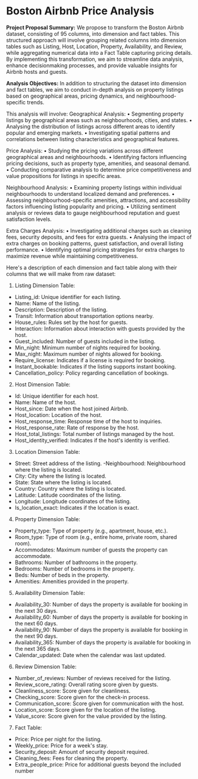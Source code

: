 # Boston Airbnb Price Analysis

**Project Proposal Summary:**
We propose to transform the Boston Airbnb dataset, consisting of 95 columns, into dimension and fact tables.
This structured approach will involve grouping related columns into dimension tables such as Listing, Host,
Location, Property, Availability, and Review, while aggregating numerical data into a Fact Table capturing
pricing details. By implementing this transformation, we aim to streamline data analysis, enhance decisionmaking processes, and provide valuable insights for Airbnb hosts and guests.

**Analysis Objectives:**
In addition to structuring the dataset into dimension and fact tables, we aim to conduct in-depth analysis on
property listings based on geographical areas, pricing dynamics, and neighbourhood-specific trends.

This analysis will involve:
Geographical Analysis:
• Segmenting property listings by geographical areas such as neighbourhoods, cities, and states.
• Analysing the distribution of listings across different areas to identify popular and emerging markets.
• Investigating spatial patterns and correlations between listing characteristics and geographical features.

Price Analysis:
• Studying the pricing variations across different geographical areas and neighbourhoods.
• Identifying factors influencing pricing decisions, such as property type, amenities, and seasonal
demand.
• Conducting comparative analysis to determine price competitiveness and value propositions for listings
in specific areas.

Neighbourhood Analysis:
• Examining property listings within individual neighbourhoods to understand localized demand and
preferences.
• Assessing neighbourhood-specific amenities, attractions, and accessibility factors influencing listing
popularity and pricing.
• Utilizing sentiment analysis or reviews data to gauge neighbourhood reputation and guest satisfaction
levels.

Extra Charges Analysis:
• Investigating additional charges such as cleaning fees, security deposits, and fees for extra guests.
• Analysing the impact of extra charges on booking patterns, guest satisfaction, and overall listing
performance.
• Identifying optimal pricing strategies for extra charges to maximize revenue while maintaining
competitiveness.

Here's a description of each dimension and fact table along with their columns that we will make from raw
dataset:
1. Listing Dimension Table:
 - Listing_id: Unique identifier for each listing.
 - Name: Name of the listing.
 - Description: Description of the listing.
 - Transit: Information about transportation options nearby.
 - House_rules: Rules set by the host for guests.
 - Interaction: Information about interaction with guests provided by the host.
 - Guest_included: Number of guests included in the listing.
 - Min_night: Minimum number of nights required for booking.
 - Max_night: Maximum number of nights allowed for booking.
 - Require_license: Indicates if a license is required for booking.
 - Instant_bookable: Indicates if the listing supports instant booking.
 - Cancellation_policy: Policy regarding cancellation of bookings.
   
2. Host Dimension Table:
 - Id: Unique identifier for each host.
 - Name: Name of the host.
 - Host_since: Date when the host joined Airbnb.
 - Host_location: Location of the host.
 - Host_response_time: Response time of the host to inquiries.
 - Host_response_rate: Rate of response by the host.
 - Host_total_listings: Total number of listings managed by the host.
 - Host_identity_verified: Indicates if the host's identity is verified.
   
3. Location Dimension Table:
 - Street: Street address of the listing.
 -Neighbourhood: Neighbourhood where the listing is located.
 - City: City where the listing is located.
 - State: State where the listing is located.
 - Country: Country where the listing is located.
 - Latitude: Latitude coordinates of the listing.
 - Longitude: Longitude coordinates of the listing.
 - Is_location_exact: Indicates if the location is exact.
   
4. Property Dimension Table:
 - Property_type: Type of property (e.g., apartment, house, etc.).
 - Room_type: Type of room (e.g., entire home, private room, shared room).
 - Accommodates: Maximum number of guests the property can accommodate.
 - Bathrooms: Number of bathrooms in the property.
 - Bedrooms: Number of bedrooms in the property.
 - Beds: Number of beds in the property.
 - Amenities: Amenities provided in the property.
   
5. Availability Dimension Table:
 - Availability_30: Number of days the property is available for booking in the next 30 days.
 - Availability_60: Number of days the property is available for booking in the next 60 days.
 - Availability_90: Number of days the property is available for booking in the next 90 days.
 - Availability_365: Number of days the property is available for booking in the next 365 days.
 - Calendar_updated: Date when the calendar was last updated.
   
6. Review Dimension Table:
 - Number_of_reviews: Number of reviews received for the listing.
 - Review_score_rating: Overall rating score given by guests.
 - Cleanliness_score: Score given for cleanliness.
 - Checking_score: Score given for the check-in process.
 - Communication_score: Score given for communication with the host.
 - Location_score: Score given for the location of the listing.
 - Value_score: Score given for the value provided by the listing.
   
7. Fact Table:
 - Price: Price per night for the listing.
 - Weekly_price: Price for a week's stay.
 - Security_deposit: Amount of security deposit required.
 - Cleaning_fees: Fees for cleaning the property.
 - Extra_people_price: Price for additional guests beyond the included number
